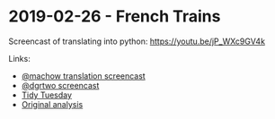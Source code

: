 2019-02-26 - French Trains
======================

Screencast of translating into python: https://youtu.be/jP_WXc9GV4k

Links:

* [@machow translation screencast](https://youtu.be/jP_WXc9GV4k)
* [@dgrtwo screencast](https://www.youtube.com/watch?v=bmaigtpKyiM)
* [Tidy Tuesday](https://github.com/rfordatascience/tidytuesday/tree/master/data/2019/2019-02-26)
* [Original analysis](https://github.com/dgrtwo/data-screencasts/blob/master/french-trains.Rmd)



